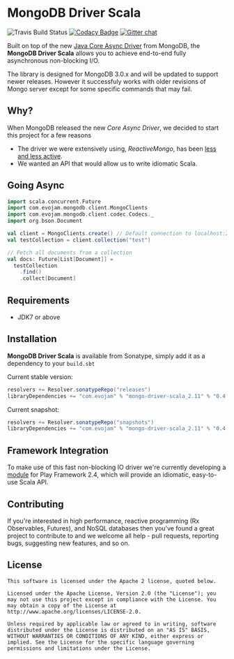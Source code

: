 # MongoDB Driver Scala

![Travis Build Status](https://travis-ci.org/evojam/mongodb-driver-scala.svg)
[![Codacy Badge](https://www.codacy.com/project/badge/305004faf8194a27b93e3a9d2b04bbb9)](https://www.codacy.com/app/evojam/mongodb-driver-scala)
[![Gitter chat](https://badges.gitter.im/evojam/mongodb-driver-scala.png)](https://gitter.im/evojam/mongodb-driver-scala "Gitter chat")

Built on top of the new [Java Core Async Driver](http://mongodb.github.io/mongo-java-driver/) from MongoDB,
the **MongoDB Driver Scala** allows you to achieve end-to-end fully asynchronous non-blocking I/O.

The library is designed for MongoDB 3.0.x and will be updated to support newer releases. However it successfuly works
with older revisions of Mongo server except for some specific commands that may fail.

## Why?
When MongoDB released the new *Core Async Driver*, we decided to start this project for a few reasons
* The driver we were extensively using, *ReactiveMongo*, has been [less and less active](https://github.com/ReactiveMongo/ReactiveMongo/commits/master).
* We wanted an API that would allow us to write idiomatic Scala.

## Going Async

```scala
import scala.concurrent.Future
import com.evojam.mongodb.client.MongoClients
import com.evojam.mongodb.client.codec.Codecs._
import org.bson.Document

val client = MongoClients.create() // Default connection to localhost:27017
val testCollection = client.collection("test")

// Fetch all documents from a collection
val docs: Future[List[Document]] =
  testCollection
    .find()
    .collect[Document]
```

## Requirements

- JDK7 or above

## Installation

**MongoDB Driver Scala** is available from Sonatype, simply add it as a dependency to your `build.sbt`

Current stable version:

```scala
resolvers += Resolver.sonatypeRepo("releases")
libraryDependencies += "com.evojam" % "mongo-driver-scala_2.11" % "0.4.1"
```

Current snapshot:

```scala
resolvers += Resolver.sonatypeRepo("snapshots")
libraryDependencies += "com.evojam" % "mongo-driver-scala_2.11" % "0.4.1-SNAPSHOT"
```

## Framework Integration

To make use of this fast non-blocking IO driver we're currently developing a [module](https://github.com/evojam/play-mongodb-driver) for Play Framework 2.4,
which will provide an idiomatic, easy-to-use Scala API.

## Contributing

If you're interested in high performance, reactive programming (Rx Observables, Futures), and NoSQL databases then you've found a great project
to contribute to and we welcome all help - pull requests, reporting bugs, suggesting new features, and so on.

## License
```
This software is licensed under the Apache 2 license, quoted below.

Licensed under the Apache License, Version 2.0 (the "License"); you may not use this project except in compliance with the License. You may obtain a copy of the License at http://www.apache.org/licenses/LICENSE-2.0.

Unless required by applicable law or agreed to in writing, software distributed under the License is distributed on an "AS IS" BASIS, WITHOUT WARRANTIES OR CONDITIONS OF ANY KIND, either express or implied. See the License for the specific language governing permissions and limitations under the License.
```
